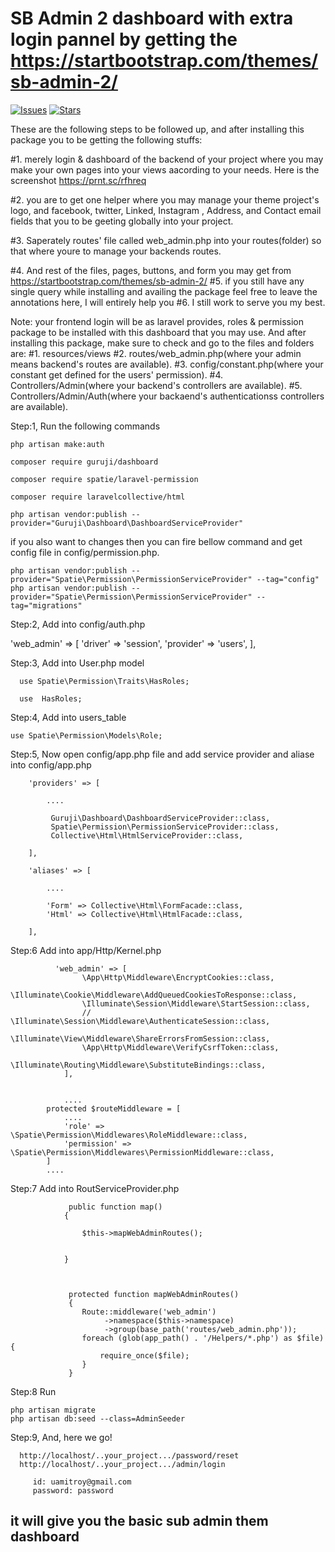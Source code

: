 # SB Admin 2 dashboard with extra login pannel by getting the https://startbootstrap.com/themes/sb-admin-2/

[![Issues](https://img.shields.io/github/issues/sramitroy/guruji-dashboard.svg?style=flat-square)](https://github.com/sramitroy/guruji-dashboard/issues)
[![Stars](	https://img.shields.io/github/issues/sramitroy/guruji-dashboard.svg?style=flat-square)](https://github.com/sramitroy/guruji-dashboard/stargazers)

These are the following steps to be followed up, and after installing this package you to be getting the following stuffs:
 
 #1. merely login & dashboard of the backend of your project where you may make your own pages into your views  aacording to your needs. Here is the screenshot https://prnt.sc/rfhreq
 
 #2. you are to get one helper where you may manage your theme project's logo, and facebook, twitter, Linked, Instagram , Address, and Contact email fields that you to be geeting globally into your project.

 #3. Saperately routes' file called web_admin.php into your routes(folder) so that where youre to manage your backends routes.
 
 #4. And rest of the files, pages, buttons, and form you may get from https://startbootstrap.com/themes/sb-admin-2/
 #5. if you still have any single query while installing and availing the package feel free to leave the annotations here, I will entirely help you
 #6. I still work to serve you my best.

Note: your frontend login will be as laravel provides, roles & permission package to be installed with this dashboard that you may use. And after installing this package, make sure to check and go to the files and folders are:
    #1. resources/views
    #2. routes/web_admin.php(where your admin means backend's routes are available).
    #3. config/constant.php(where your constant get defined for the users' permission).
    #4. Controllers/Admin(where your backend's controllers are available).
    #5. Controllers/Admin/Auth(where your backaend's authenticationss controllers are available).


Step:1, Run the following commands
   
    php artisan make:auth

    composer require guruji/dashboard

    composer require spatie/laravel-permission

    composer require laravelcollective/html

    php artisan vendor:publish --provider="Guruji\Dashboard\DashboardServiceProvider"

if you also want to changes then you can fire bellow command and get config file in config/permission.php.

    php artisan vendor:publish --provider="Spatie\Permission\PermissionServiceProvider" --tag="config"
    php artisan vendor:publish --provider="Spatie\Permission\PermissionServiceProvider" --tag="migrations"



     

Step:2, Add into config/auth.php
   
   'web_admin' => [
            'driver' => 'session',
            'provider' => 'users',
        ],


Step:3, Add into User.php model
   
      use Spatie\Permission\Traits\HasRoles;

      use  HasRoles;


Step:4, Add into users_table
    
    use Spatie\Permission\Models\Role;



Step:5, Now open config/app.php file and add service provider and aliase into config/app.php
     

		'providers' => [

			....

		     Guruji\Dashboard\DashboardServiceProvider::class,
			 Spatie\Permission\PermissionServiceProvider::class,
			 Collective\Html\HtmlServiceProvider::class,

		],

		'aliases' => [

			....

			'Form' => Collective\Html\FormFacade::class,
			'Html' => Collective\Html\HtmlFacade::class,

		],

Step:6 Add into app/Http/Kernel.php

		      'web_admin' => [
		            \App\Http\Middleware\EncryptCookies::class,
		            \Illuminate\Cookie\Middleware\AddQueuedCookiesToResponse::class,
		            \Illuminate\Session\Middleware\StartSession::class,
		            // \Illuminate\Session\Middleware\AuthenticateSession::class,
		            \Illuminate\View\Middleware\ShareErrorsFromSession::class,
		            \App\Http\Middleware\VerifyCsrfToken::class,
		            \Illuminate\Routing\Middleware\SubstituteBindings::class,
		        ],


		        ....
			protected $routeMiddleware = [
				....
				'role' => \Spatie\Permission\Middlewares\RoleMiddleware::class,
				'permission' => \Spatie\Permission\Middlewares\PermissionMiddleware::class,
			]
			....

Step:7 Add into RoutServiceProvider.php



			     public function map()
			    {
			        
			        $this->mapWebAdminRoutes();

			       
			    }



			     protected function mapWebAdminRoutes()
			     {
			        Route::middleware('web_admin')
			             ->namespace($this->namespace)
			             ->group(base_path('routes/web_admin.php'));
			        foreach (glob(app_path() . '/Helpers/*.php') as $file) {
			            require_once($file);
			        }
			     }


Step:8 Run

    php artisan migrate
    php artisan db:seed --class=AdminSeeder



Step:9, And, here we go!


      http://localhost/..your_project.../password/reset
      http://localhost/..your_project.../admin/login

         id: uamitroy@gmail.com
         password: password 


## it will give you the basic sub admin them dashboard 

